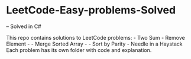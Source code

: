 # LeetCode-Easy-problems-Solved
– Solved in C# 

This repo contains solutions to LeetCode problems: 
        - Two Sum - Remove Element -
        -  Merge Sorted Array
        -   - Sort by Parity
        -  Needle in a Haystack  
  Each problem has its own folder with code and explanation.
